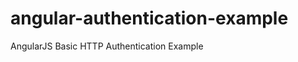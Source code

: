 angular-authentication-example
==============================

AngularJS Basic HTTP Authentication Example

